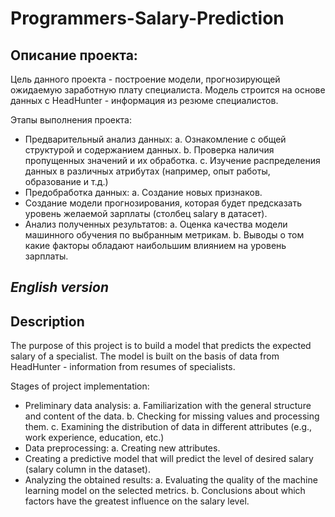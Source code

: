 # Programmers-Salary-Prediction

## Описание проекта:
Цель данного проекта - построение модели, прогнозирующей ожидаемую заработную плату специалиста. Модель строится на основе данных с HeadHunter - информация из резюме специалистов.

Этапы выполнения проекта:

- Предварительный анализ данных: a. Ознакомление с общей структурой и содержанием данных. b. Проверка наличия пропущенных значений и их обработка. c. Изучение распределения данных в различных атрибутах (например, опыт работы, образование и т.д.)
- Предобработка данных: a. Создание новых признаков.
- Создание модели прогнозирования, которая будет предсказать уровень желаемой зарплаты (столбец salary в датасет).
- Анализ полученных результатов: a. Оценка качества модели машинного обучения по выбранным метрикам. b. Выводы о том какие факторы обладают наибольшим влиянием на уровень зарплаты.

## *English version*

## Description
The purpose of this project is to build a model that predicts the expected salary of a specialist. The model is built on the basis of data from HeadHunter - information from resumes of specialists.

Stages of project implementation:

- Preliminary data analysis: a. Familiarization with the general structure and content of the data. b. Checking for missing values and processing them. c. Examining the distribution of data in different attributes (e.g., work experience, education, etc.)
- Data preprocessing: a. Creating new attributes.
- Creating a predictive model that will predict the level of desired salary (salary column in the dataset).
- Analyzing the obtained results: a. Evaluating the quality of the machine learning model on the selected metrics. b. Conclusions about which factors have the greatest influence on the salary level.
